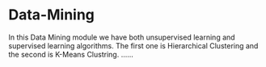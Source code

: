 # Data-Mining
In this Data Mining module we have both unsupervised learning and supervised learning algorithms. The first one is Hierarchical Clustering and the second is K-Means Clustring.  ......
